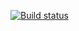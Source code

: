 [![Build status](https://ci.appveyor.com/api/projects/status/7eqtoog85qr61uiu?svg=true)](https://ci.appveyor.com/project/Erika-Michel/aqa2-2)
